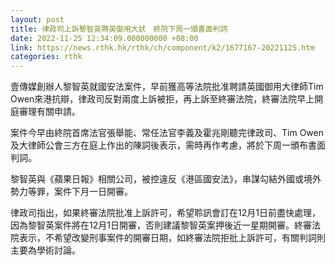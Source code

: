 ```yaml
---
layout: post
title: 律政司上訴黎智英聘英御用大狀　終院下周一頒書面判詞
date: 2022-11-25 12:34:09.000000000 +08:00
link: https://news.rthk.hk/rthk/ch/component/k2/1677167-20221125.htm
categories: rthk
---
```


壹傳媒創辦人黎智英就國安法案件，早前獲高等法院批准聘請英國御用大律師Tim Owen來港抗辯，律政司反對兩度上訴被拒，再上訴至終審法院，終審法院早上開庭審理有關申請。

案件今早由終院首席法官張舉能、常任法官李義及霍兆剛聽完律政司、Tim Owen及大律師公會三方在庭上作出的陳詞後表示，需時再作考慮，將於下周一頒布書面判詞。

黎智英與《蘋果日報》相關公司，被控違反《港區國安法》，串謀勾結外國或境外勢力等罪，案件下月一日開審。

律政司指出，如果終審法院批准上訴許可，希望聆訊會訂在12月1日前盡快處理，因為黎智英案件將在12月1日開審，否則建議黎智英案押後近一星期開審。終審法院表示，不希望改變刑事案件的開審日期，如終審法院拒批上訴許可，有關判詞則主要為學術討論。
